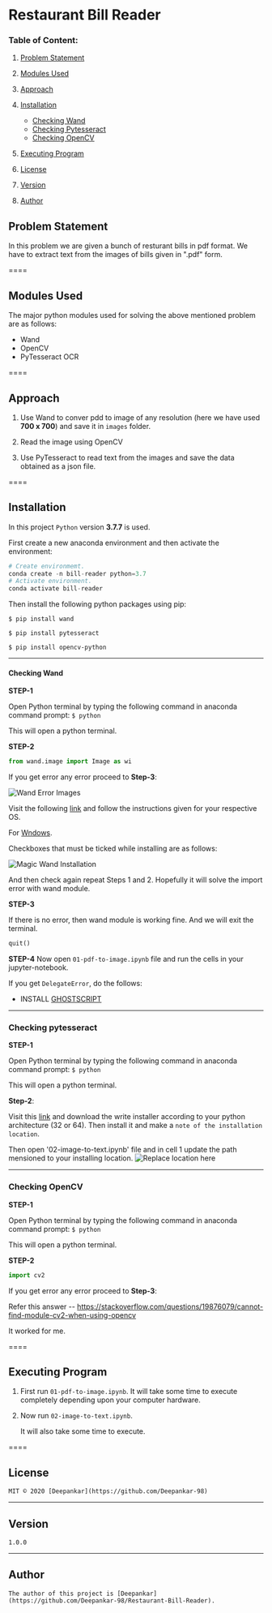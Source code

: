 # Restaurant Bill Reader

### Table of Content:

1. [Problem Statement](#problem-statement)
2. [Modules Used](#modules-used)
3. [Approach](#approach)
4. [Installation](#installation)
    - [Checking Wand](#checking-Wand)
    - [Checking Pytesseract](#checking-pytesseract)
    - [Checking OpenCV](#checking-opencv)

4. [Executing Program](#executing-program)
5. [License](#license)
6. [Version](#version)
7. [Author](#author)
  


## Problem Statement

In this problem we are given a bunch of resturant bills in pdf format. We have to extract text from the images of bills given in ".pdf" form.

====

## Modules Used

The major python modules used for solving the above mentioned problem are as follows:

- Wand
- OpenCV
- PyTesseract OCR

====

## Approach

1. Use Wand to conver pdd to image of any resolution (here we have used **700 x 700**) and save it in `images` folder.

2. Read the image using OpenCV 

3. Use PyTesseract to read text from the images and save the data obtained as a json file.

====

## Installation

In this project `Python` version **3.7.7** is used.

First create a new anaconda environment and then activate the environment:
```python
# Create environmemt.
conda create -n bill-reader python=3.7
# Activate environment.
conda activate bill-reader
```

Then install the following python packages using pip:

`$ pip install wand`

`$ pip install pytesseract`

`$ pip install opencv-python`

---


  #### Checking Wand
  
  **STEP-1**
  
  Open Python terminal by typing the following command in anaconda command prompt:
  `$ python`
  
  This will open a python terminal.

  **STEP-2**

  ```python
  from wand.image import Image as wi
  ```
  
  If you get error any error proceed to **Step-3**:
  
  ![Wand Error Images](/readme-assets/wand-error.jpg)
  
  Visit the following [link](https://docs.wand-py.org/en/latest/guide/install.html) and follow the instructions given for your respective OS.
  
  For [Wndows](https://docs.wand-py.org/en/latest/guide/install.html#install-imagemagick-on-windows).
  
  
  Checkboxes that must be ticked while installing are as follows:
  
  ![Magic Wand Installation](/readme-assets/magic-wand-options.PNG)
  
  And then check again repeat Steps 1 and 2. Hopefully it will solve the import error with wand module.
  
  **STEP-3**
  
  If there is no error, then wand module is working fine.
  And we will exit the terminal.

  ```python
  quit()
  ```
  
  **STEP-4**
  Now open `01-pdf-to-image.ipynb` file and run the cells in your jupyter-notebook.
  
  If you get `DelegateError`, do the follows:
   - INSTALL [GHOSTSCRIPT](https://www.ghostscript.com/download/gsdnld.html)
  
  
  ---
  
  ### Checking pytesseract
 
  **STEP-1**
  
  Open Python terminal by typing the following command in anaconda command prompt:
  `$ python`
  
  This will open a python terminal.

  **Step-2**:
  
  Visit this [link](https://github.com/UB-Mannheim/tesseract/wiki) and download the write installer according to your python architecture (32 or 64).
  Then install it and make a `note of the installation location`.
  
  Then open '02-image-to-text.ipynb' file and in cell 1 update the path mensioned to your installing location.
  ![Replace location here](/readme-assets/tesseract-loc.png)
 
 ---
 
  ### Checking OpenCV
 
  **STEP-1**
  
  Open Python terminal by typing the following command in anaconda command prompt:
  `$ python`
  
  This will open a python terminal.

  **STEP-2**

  ```python
  import cv2
  ```
  
  If you get error any error proceed to **Step-3**:
  
  Refer this answer -- https://stackoverflow.com/questions/19876079/cannot-find-module-cv2-when-using-opencv
  
  It worked for me.
  
  ====
  
 ## Executing Program
 
1. First run `01-pdf-to-image.ipynb`.
   It will take some time to execute completely depending upon your computer hardware.
 
2. Now run `02-image-to-text.ipynb`. 

   It will also take some time to execute.
 
 ====
 
 
  
## License

    MIT © 2020 [Deepankar](https://github.com/Deepankar-98)

---


 
## Version

    1.0.0

--- 
 
 
 
## Author

    The author of this project is [Deepankar](https://github.com/Deepankar-98/Restaurant-Bill-Reader).
